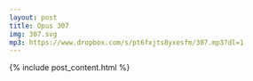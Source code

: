 ```yaml
---
layout: post
title: Opus 307
img: 307.svg
mp3: https://www.dropbox.com/s/pt6fxjts8yxesfm/307.mp3?dl=1
---
```


{% include post_content.html %}
